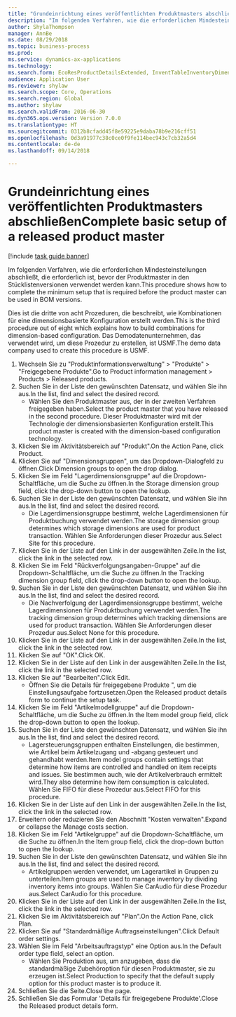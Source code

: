 ```yaml
--- 
title: "Grundeinrichtung eines veröffentlichten Produktmasters abschließen"
description: "Im folgenden Verfahren, wie die erforderlichen Mindesteinstellungen abschließt, die erforderlich ist, bevor der Produktmaster in den Stücklistenversionen verwendet werden kann."
author: ShylaThompson
manager: AnnBe
ms.date: 08/29/2018
ms.topic: business-process
ms.prod: 
ms.service: dynamics-ax-applications
ms.technology: 
ms.search.form: EcoResProductDetailsExtended, InventTableInventoryDimensionGroups, InventItemOrderSetup
audience: Application User
ms.reviewer: shylaw
ms.search.scope: Core, Operations
ms.search.region: Global
ms.author: shylaw
ms.search.validFrom: 2016-06-30
ms.dyn365.ops.version: Version 7.0.0
ms.translationtype: HT
ms.sourcegitcommit: 0312b8cfadd45f8e59225e9daba78b9e216cff51
ms.openlocfilehash: 0d3a91977c38c0ce0f9fe114bec943c7cb32a5d4
ms.contentlocale: de-de
ms.lasthandoff: 09/14/2018

---
```

# <a name="complete-basic-setup-of-a-released-product-master"></a><span data-ttu-id="97c57-103">Grundeinrichtung eines veröffentlichten Produktmasters abschließen</span><span class="sxs-lookup"><span data-stu-id="97c57-103">Complete basic setup of a released product master</span></span>

[!include [task guide banner](../../includes/task-guide-banner.md)]

<span data-ttu-id="97c57-104">Im folgenden Verfahren, wie die erforderlichen Mindesteinstellungen abschließt, die erforderlich ist, bevor der Produktmaster in den Stücklistenversionen verwendet werden kann.</span><span class="sxs-lookup"><span data-stu-id="97c57-104">This procedure shows how to complete the minimum setup that is required before the product master can be used in BOM versions.</span></span>

<span data-ttu-id="97c57-105">Dies ist die dritte von acht Prozeduren, die beschreibt, wie Kombinationen für eine dimensionsbasierte Konfiguration erstellt werden.</span><span class="sxs-lookup"><span data-stu-id="97c57-105">This is the third procedure out of eight which explains how to build combinations for dimension-based configuration.</span></span> <span data-ttu-id="97c57-106">Das Demodatenunternehmen, das verwendet wird, um diese Prozedur zu erstellen, ist USMF.</span><span class="sxs-lookup"><span data-stu-id="97c57-106">The demo data company used to create this procedure is USMF.</span></span>

1. <span data-ttu-id="97c57-107">Wechseln Sie zu "Produktinformationsverwaltung" > "Produkte" > "Freigegebene Produkte".</span><span class="sxs-lookup"><span data-stu-id="97c57-107">Go to Product information management > Products > Released products.</span></span>
2. <span data-ttu-id="97c57-108">Suchen Sie in der Liste den gewünschten Datensatz, und wählen Sie ihn aus.</span><span class="sxs-lookup"><span data-stu-id="97c57-108">In the list, find and select the desired record.</span></span>
    * <span data-ttu-id="97c57-109">Wählen Sie den Produktmaster aus, der in der zweiten Verfahren freigegeben haben.</span><span class="sxs-lookup"><span data-stu-id="97c57-109">Select the product master that you have released in the second procedure.</span></span> <span data-ttu-id="97c57-110">Dieser Produktmaster wird mit der Technologie der dimensionsbasierten Konfiguration erstellt.</span><span class="sxs-lookup"><span data-stu-id="97c57-110">This product master is created with the dimension-based configuration technology.</span></span>  
3. <span data-ttu-id="97c57-111">Klicken Sie im Aktivitätsbereich auf "Produkt".</span><span class="sxs-lookup"><span data-stu-id="97c57-111">On the Action Pane, click Product.</span></span>
4. <span data-ttu-id="97c57-112">Klicken Sie auf "Dimensionsgruppen", um das Dropdown-Dialogfeld zu öffnen.</span><span class="sxs-lookup"><span data-stu-id="97c57-112">Click Dimension groups to open the drop dialog.</span></span>
5. <span data-ttu-id="97c57-113">Klicken Sie im Feld "Lagerdimensionsgruppe" auf die Dropdown-Schaltfläche, um die Suche zu öffnen.</span><span class="sxs-lookup"><span data-stu-id="97c57-113">In the Storage dimension group field, click the drop-down button to open the lookup.</span></span>
6. <span data-ttu-id="97c57-114">Suchen Sie in der Liste den gewünschten Datensatz, und wählen Sie ihn aus.</span><span class="sxs-lookup"><span data-stu-id="97c57-114">In the list, find and select the desired record.</span></span>
    * <span data-ttu-id="97c57-115">Die Lagerdimensionsgruppe bestimmt, welche Lagerdimensionen für Produktbuchung verwendet werden.</span><span class="sxs-lookup"><span data-stu-id="97c57-115">The storage dimension group determines which storage dimensions are used for product transaction.</span></span> <span data-ttu-id="97c57-116">Wählen Sie Anforderungen dieser Prozedur aus.</span><span class="sxs-lookup"><span data-stu-id="97c57-116">Select Site for this procedure.</span></span>  
7. <span data-ttu-id="97c57-117">Klicken Sie in der Liste auf den Link in der ausgewählten Zeile.</span><span class="sxs-lookup"><span data-stu-id="97c57-117">In the list, click the link in the selected row.</span></span>
8. <span data-ttu-id="97c57-118">Klicken Sie im Feld "Rückverfolgungsangaben-Gruppe" auf die Dropdown-Schaltfläche, um die Suche zu öffnen.</span><span class="sxs-lookup"><span data-stu-id="97c57-118">In the Tracking dimension group field, click the drop-down button to open the lookup.</span></span>
9. <span data-ttu-id="97c57-119">Suchen Sie in der Liste den gewünschten Datensatz, und wählen Sie ihn aus.</span><span class="sxs-lookup"><span data-stu-id="97c57-119">In the list, find and select the desired record.</span></span>
    * <span data-ttu-id="97c57-120">Die Nachverfolgung der Lagerdimensionsgruppe bestimmt, welche Lagerdimensionen für Produktbuchung verwendet werden.</span><span class="sxs-lookup"><span data-stu-id="97c57-120">The tracking dimension group determines which tracking dimensions are used for product transaction.</span></span> <span data-ttu-id="97c57-121">Wählen Sie Anforderungen dieser Prozedur aus.</span><span class="sxs-lookup"><span data-stu-id="97c57-121">Select None for this procedure.</span></span>  
10. <span data-ttu-id="97c57-122">Klicken Sie in der Liste auf den Link in der ausgewählten Zeile.</span><span class="sxs-lookup"><span data-stu-id="97c57-122">In the list, click the link in the selected row.</span></span>
11. <span data-ttu-id="97c57-123">Klicken Sie auf "OK".</span><span class="sxs-lookup"><span data-stu-id="97c57-123">Click OK.</span></span>
12. <span data-ttu-id="97c57-124">Klicken Sie in der Liste auf den Link in der ausgewählten Zeile.</span><span class="sxs-lookup"><span data-stu-id="97c57-124">In the list, click the link in the selected row.</span></span>
13. <span data-ttu-id="97c57-125">Klicken Sie auf "Bearbeiten".</span><span class="sxs-lookup"><span data-stu-id="97c57-125">Click Edit.</span></span>
    * <span data-ttu-id="97c57-126">Öffnen Sie die Details für freigegebene Produkte ", um die Einstellungsaufgabe fortzusetzen.</span><span class="sxs-lookup"><span data-stu-id="97c57-126">Open the Released product details form to continue the setup task.</span></span>  
14. <span data-ttu-id="97c57-127">Klicken Sie im Feld "Artikelmodellgruppe" auf die Dropdown-Schaltfläche, um die Suche zu öffnen.</span><span class="sxs-lookup"><span data-stu-id="97c57-127">In the Item model group field, click the drop-down button to open the lookup.</span></span>
15. <span data-ttu-id="97c57-128">Suchen Sie in der Liste den gewünschten Datensatz, und wählen Sie ihn aus.</span><span class="sxs-lookup"><span data-stu-id="97c57-128">In the list, find and select the desired record.</span></span>
    * <span data-ttu-id="97c57-129">Lagersteuerungsgruppen enthalten Einstellungen, die bestimmen, wie Artikel beim Artikelzugang und -abgang gesteuert und gehandhabt werden.</span><span class="sxs-lookup"><span data-stu-id="97c57-129">Item model groups contain settings that determine how items are controlled and handled on item receipts and issues.</span></span> <span data-ttu-id="97c57-130">Sie bestimmen auch, wie der Artikelverbrauch ermittelt wird.</span><span class="sxs-lookup"><span data-stu-id="97c57-130">They also determine how item consumption is calculated.</span></span> <span data-ttu-id="97c57-131">Wählen Sie FIFO für diese Prozedur aus.</span><span class="sxs-lookup"><span data-stu-id="97c57-131">Select   FIFO for this procedure.</span></span>  
16. <span data-ttu-id="97c57-132">Klicken Sie in der Liste auf den Link in der ausgewählten Zeile.</span><span class="sxs-lookup"><span data-stu-id="97c57-132">In the list, click the link in the selected row.</span></span>
17. <span data-ttu-id="97c57-133">Erweitern oder reduzieren Sie den Abschnitt "Kosten verwalten".</span><span class="sxs-lookup"><span data-stu-id="97c57-133">Expand or collapse the Manage costs section.</span></span>
18. <span data-ttu-id="97c57-134">Klicken Sie im Feld "Artikelgruppe" auf die Dropdown-Schaltfläche, um die Suche zu öffnen.</span><span class="sxs-lookup"><span data-stu-id="97c57-134">In the Item group field, click the drop-down button to open the lookup.</span></span>
19. <span data-ttu-id="97c57-135">Suchen Sie in der Liste den gewünschten Datensatz, und wählen Sie ihn aus.</span><span class="sxs-lookup"><span data-stu-id="97c57-135">In the list, find and select the desired record.</span></span>
    * <span data-ttu-id="97c57-136">Artikelgruppen werden verwendet, um Lagerartikel in Gruppen zu unterteilen.</span><span class="sxs-lookup"><span data-stu-id="97c57-136">Item groups are used to manage inventory by dividing inventory items into groups.</span></span> <span data-ttu-id="97c57-137">Wählen Sie   CarAudio für diese Prozedur aus.</span><span class="sxs-lookup"><span data-stu-id="97c57-137">Select   CarAudio for this procedure.</span></span>  
20. <span data-ttu-id="97c57-138">Klicken Sie in der Liste auf den Link in der ausgewählten Zeile.</span><span class="sxs-lookup"><span data-stu-id="97c57-138">In the list, click the link in the selected row.</span></span>
21. <span data-ttu-id="97c57-139">Klicken Sie im Aktivitätsbereich auf "Plan".</span><span class="sxs-lookup"><span data-stu-id="97c57-139">On the Action Pane, click Plan.</span></span>
22. <span data-ttu-id="97c57-140">Klicken Sie auf "Standardmäßige Auftragseinstellungen".</span><span class="sxs-lookup"><span data-stu-id="97c57-140">Click Default order settings.</span></span>
23. <span data-ttu-id="97c57-141">Wählen Sie im Feld "Arbeitsauftragstyp" eine Option aus.</span><span class="sxs-lookup"><span data-stu-id="97c57-141">In the Default order type field, select an option.</span></span>
    * <span data-ttu-id="97c57-142">Wählen Sie Produktion aus, um anzugeben, dass die standardmäßige Zubehöroption für diesen Produktmaster, sie zu erzeugen ist.</span><span class="sxs-lookup"><span data-stu-id="97c57-142">Select Production to specify that the default supply option for this product master is to produce it.</span></span>  
24. <span data-ttu-id="97c57-143">Schließen Sie die Seite.</span><span class="sxs-lookup"><span data-stu-id="97c57-143">Close the page.</span></span>
25. <span data-ttu-id="97c57-144">Schließen Sie das Formular 'Details für freigegebene Produkte'.</span><span class="sxs-lookup"><span data-stu-id="97c57-144">Close the Released product details form.</span></span>


